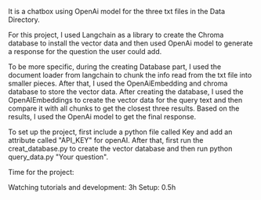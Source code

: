 It is a chatbox using OpenAi model for the three txt files in the Data Directory.

For this project, I used Langchain as a library to create the Chroma database to install the vector data and then used OpenAi model to generate a response for the question the user could add.

To be more specific, during the creating Database part, I used the document loader from langchain to chunk the info read from the txt file into smaller pieces. After that, I used the OpenAiEmbedding and chroma database to store the vector data.
After creating the database, I used the OpenAIEmbeddings to create the vector data for the query text and then compare it with all chunks to get the closest three results. Based on the results, I used the OpenAi model to get the final response.

To set up the project, first include a python file called Key and add an attribute called "API_KEY" for openAI. After that, first run the creat_database.py to create the vector database and then run python query_data.py "Your question".

Time for the project:

Watching tutorials and development: 3h
Setup: 0.5h
